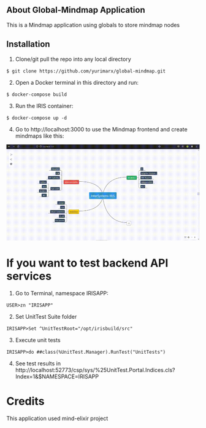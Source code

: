 
## About Global-Mindmap Application
This is a Mindmap application using globals to store mindmap nodes

## Installation
1. Clone/git pull the repo into any local directory

```
$ git clone https://github.com/yurimarx/global-mindmap.git
```

2. Open a Docker terminal in this directory and run:

```
$ docker-compose build
```

3. Run the IRIS container:

```
$ docker-compose up -d 
```

4. Go to http://localhost:3000 to use the Mindmap frontend and create mindmaps like this:

![Mindmap](https://github.com/yurimarx/global-mindmap/raw/main/mindmap.gif "Mindmap")

# If you want to test backend API services
1. Go to Terminal, namespace IRISAPP:
```
USER>zn "IRISAPP"
```
2. Set UnitTest Suite folder
```
IRISAPP>Set ^UnitTestRoot="/opt/irisbuild/src"
```
3. Execute unit tests
```
IRISAPP>do ##class(%UnitTest.Manager).RunTest("UnitTests")
```
4. See test results in http://localhost:52773/csp/sys/%25UnitTest.Portal.Indices.cls?Index=1&$NAMESPACE=IRISAPP

# Credits
This application used mind-elixir project
